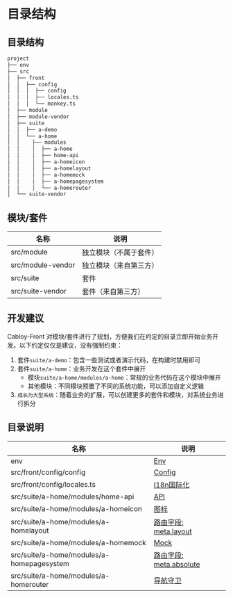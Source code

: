 # 目录结构

## 目录结构

```bash
project
├── env
├── src
│  ├── front
│  │  ├── config
│  │  │  ├── config
│  │  │  ├── locales.ts
│  │  │  └── monkey.ts
│  ├── module
│  ├── module-vendor
│  ├── suite
│  │  ├── a-demo
│  │  └── a-home
│  │    ├── modules
│  │    │  ├── a-home
│  │    │  ├── home-api
│  │    │  ├── a-homeicon
│  │    │  ├── a-homelayout
│  │    │  ├── a-homemock
│  │    │  ├── a-homepagesystem
│  │    │  └── a-homerouter
│  └── suite-vendor
```

## 模块/套件

| 名称              | 说明                   |
| ----------------- | ---------------------- |
| src/module        | 独立模块（不属于套件） |
| src/module-vendor | 独立模块（来自第三方） |
| src/suite         | 套件                   |
| src/suite-vendor  | 套件（来自第三方）     |

## 开发建议

Cabloy-Front 对模块/套件进行了规划，方便我们在约定的目录立即开始业务开发。以下约定仅仅是建议，没有强制约束：

1. 套件`suite/a-demo`：包含一些测试或者演示代码，在构建时禁用即可
2. 套件`suite/a-home`：业务开发在这个套件中展开
   - 模块`suite/a-home/modules/a-home`：常规的业务代码在这个模块中展开
   - 其他模块：不同模块预置了不同的系统功能，可以添加自定义逻辑
3. `成长为大型系统`：随着业务的扩展，可以创建更多的套件和模块，对系统业务进行拆分

## 目录说明

| 名称                                      | 说明                                                                             |
| ----------------------------------------- | -------------------------------------------------------------------------------- |
| env                                       | [Env](../../techniques/env/introduction.md)                                      |
| src/front/config/config                   | [Config](../../techniques/config/introduction.md)                                |
| src/front/config/locales.ts               | [I18n国际化](../scope/locale.md)                                                 |
| src/suite/a-home/modules/home-api        | [API](../../techniques/api/introduction.md)                                      |
| src/suite/a-home/modules/a-homeicon       | [图标](../../techniques/icon/icon-engine.md)                                     |
| src/suite/a-home/modules/a-homelayout     | [路由字段: meta.layout](../../techniques/router/route-fields.md#meta-layout)     |
| src/suite/a-home/modules/a-homemock       | [Mock](../../techniques/mock/introduction.md)                                    |
| src/suite/a-home/modules/a-homepagesystem | [路由字段: meta.absolute](../../techniques/router/route-fields.md#meta-absolute) |
| src/suite/a-home/modules/a-homerouter     | [导航守卫](../../techniques/router/navigation-guards.md)                         |
